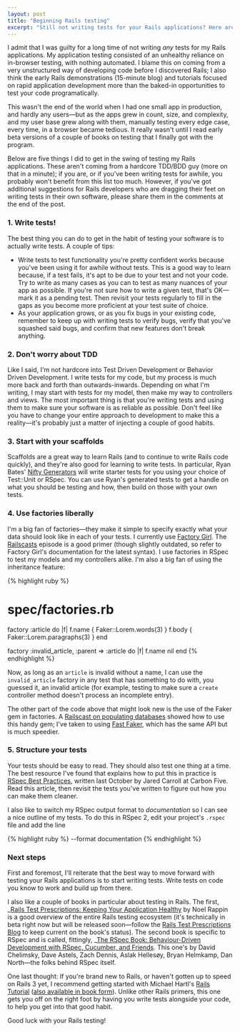 ```yaml
---
layout: post
title: "Beginning Rails testing"
excerpt: "Still not writing tests for your Rails applications? Here are a few suggestions from my own experiences to get you started."
---
```


I admit that I was guilty for a long time of not writing _any_ tests for my Rails applications. My application testing consisted of an unhealthy reliance on in-browser testing, with nothing automated. I blame this on coming from a very unstructured way of developing code before I discovered Rails; I also think the early Rails demonstrations (15-minute blog) and tutorials focused on rapid application development more than the baked-in opportunities to test your code programatically.

This wasn't the end of the world when I had one small app in production, and hardly any users&mdash;but as the apps grew in count, size, and complexity, and my user base grew along with them, manually testing every edge case, every time, in a browser became tedious. It really wasn't until I read early beta versions of a couple of books on testing that I finally got with the program.

Below are five things I did to get in the swing of testing my Rails applications. These aren't coming from a hardcore TDD/BDD guy (more on that in a minute); if you are, or if you've been writing tests for awhile, you probably won't benefit from this list too much. However, if you've got additional suggestions for Rails developers who are dragging their feet on writing tests in their own software, please share them in the comments at the end of the post.

### 1. Write tests!

The best thing you can do to get in the habit of testing your software is to actually write tests. A couple of tips:

* Write tests to test functionality you're pretty confident works because you've been using it for awhile without tests. This is a good way to learn because, if a test fails, it's apt to be due to your test and not your code. Try to write as many cases as you can to test as many nuances of your app as possible. If you're not sure how to write a given test, that's OK&mdash;mark it as a pending test. Then revisit your tests regularly to fill in the gaps as you become more proficient at your test suite of choice.
* As your application grows, or as you fix bugs in your existing code, remember to keep up with writing tests to verify bugs, verify that you've squashed said bugs, and confirm that new features don't break anything.

### 2. Don't worry about TDD

Like I said, I'm not hardcore into Test Driven Development or Behavior Driven Development. I write tests for my code, but my process is much more back and forth than outwards-inwards. Depending on what I'm writing, I may start with tests for my model, then make my way to controllers and views. The most important thing is that you're writing tests and using them to make sure your software is as reliable as possible. Don't feel like you have to change your entire approach to development to make this a reality&mdash;it's probably just a matter of injecting a couple of good habits.

### 3. Start with your scaffolds

Scaffolds are a great way to learn Rails (and to continue to write Rails code quickly), and they're also good for learning to write tests. In particular, Ryan Bates' [Nifty Generators](https://github.com/ryanb/nifty-generators) will write starter tests for you using your choice of Test::Unit or RSpec. You can use Ryan's generated tests to get a handle on what you should be testing and how, then build on those with your own tests.

### 4. Use factories liberally

I'm a big fan of factories&mdash;they make it simple to specify exactly what your data should look like in each of your tests. I currently use [Factory Girl](https://github.com/thoughtbot/factory_girl). The [Railscasts](http://railscasts.com/episodes/158-factories-not-fixtures) episode is a good primer (though slightly outdated, so refer to Factory Girl's documentation for the latest syntax). I use factories in RSpec to test my models and my controllers alike. I'm also a big fan of using the inheritance feature:

{% highlight ruby %}
  # spec/factories.rb
  
  factory :article do |f|
    f.name { Faker::Lorem.words(3) }
    f.body { Faker::Lorem.paragraphs(3) }
  end
  
  factory :invalid_article, :parent => :article do |f|
    f.name nil
  end
{% endhighlight %}

Now, as long as an `article` is invalid without a name, I can use the `invalid_article` factory in any test that has something to do with, you guessed it, an invalid article (for example, testing to make sure a `create` controller method doesn't process an incomplete entry).

The other part of the code above that might look new is the use of the Faker gem in factories. A [Railscast on populating databases](http://railscasts.com/episodes/126-populating-a-database) showed how to use this handy gem; I've taken to using [Fast Faker](https://github.com/EmmanuelOga/ffaker), which has the same API but is much speedier.

### 5. Structure your tests

Your tests should be easy to read. They should also test one thing at a time. The best resource I've found that explains how to put this in practice is [RSpec Best Practices](http://blog.carbonfive.com/2010/10/21/rspec-best-practices/), written last October by Jared Carroll at Carbon Five. Read this article, then revisit the tests you've written to figure out how you can make them cleaner.

I also like to switch my RSpec output format to _documentation_ so I can see a nice outline of my tests. To do this in RSpec 2, edit your project's `.rspec` file and add the line

{% highlight ruby %}
  --format documentation
{% endhighlight %}

### Next steps

First and foremost, I'll reiterate that the best way to move forward with testing your Rails applications is to start writing tests. Write tests on code you know to work and build up from there.

I also like a couple of books in particular about testing in Rails. The first, _[Rails Test Prescriptions: Keeping Your Application Healthy](http://amzn.to/ofN37q_) by Noel Rappin is a good overview of the entire Rails testing ecosystem (it's technically in beta right now but will be released soon&mdash;follow the [Rails Test Prescriptions Blog](http://railsrx.com/) to keep current on the book's status). The second book is specific to RSpec and is called, fittingly, _[The RSpec Book: Behaviour-Driven Development with RSpec, Cucumber, and Friends](http://amzn.to/qoeTvR_). This one's by David Chelimsky, Dave Astels, Zach Dennis, Aslak Helles&oslash;y, Bryan Helmkamp, Dan North&mdash;the folks behind RSpec itself.

One last thought: If you're brand new to Rails, or haven't gotten up to speed on Rails 3 yet, I recommend getting started with Michael Hartl's [Rails Tutorial](http://railstutorial.org/) ([also available in book form](http://amzn.to/ovOHFn)). Unlike other Rails primers, this one gets you off on the right foot by having you write tests alongside your code, to help you get into that good habit.

Good luck with your Rails testing!